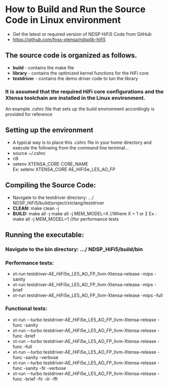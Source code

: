 # How to Build and Run the Source Code in Linux environment
  * Get the latest or required version of NDSP HiFi5 Code from GitHub 
  * https://github.com/foss-xtensa/ndsplib-hifi5

## The source code is organized as follows.
  * **build** - contains the make file 
  * **library** - contains the optimized kernel functions for the HiFi core 
  * **testdriver** - contains the demo driver code to tun the library   

### It is assumed that the required HiFi core configurations and the Xtensa toolchain are installed in the Linux environment.
 An example .cshrc file  that sets up the build environment accordingly is provided for reference 

## Setting up the environment 
  * A typical way is to place this .cshrc file in your home directory and execute the following from the command line terminal... 
  * source ~/.cshrc 
  * ri9
  * setenv XTENSA_CORE CORE_NAME     
    Ex: setenv XTENSA_CORE AE_HiFi5e_LE5_AO_FP  

## Compiling the Source Code: 
  * Navigate to the testdriver directory:   …/ NDSP_HiFi5/build/project/xtclang/testdriver
  * **CLEAN:**  make clean -j   
  * **BUILD:**  make all -j 
                make all -j MEM_MODEL=X    //Where X = 1 or 2 
                Ex : make all -j MEM_MODEL=1  //for performance tests 


## Running the executable: 
  ### Navigate to the bin directory: …/ NDSP_HiFi5/build/bin
  ### Performance tests:
  * xt-run testdriver-AE_HiFi5e_LE5_AO_FP_llvm-Xtensa-release -mips -sanity         
  * xt-run testdriver-AE_HiFi5e_LE5_AO_FP_llvm-Xtensa-release -mips -brief 
  * xt-run testdriver-AE_HiFi5e_LE5_AO_FP_llvm-Xtensa-release -mips -full   
  ###	Functional tests:
  * xt-run --turbo testdriver-AE_HiFi5e_LE5_AO_FP_llvm-Xtensa-release -func -sanity
  * xt-run --turbo testdriver-AE_HiFi5e_LE5_AO_FP_llvm-Xtensa-release -func -brief
  * xt-run --turbo testdriver-AE_HiFi5e_LE5_AO_FP_llvm-Xtensa-release -func -full
  * xt-run --turbo testdriver-AE_HiFi5e_LE5_AO_FP_llvm-Xtensa-release -func -sanity -verbose 
  * xt-run --turbo testdriver-AE_HiFi5e_LE5_AO_FP_llvm-Xtensa-release -func -sanity -fir -verbose 
  * xt-run --turbo testdriver-AE_HiFi5e_LE5_AO_FP_llvm-Xtensa-release -func -brief -fir -iir -fft

